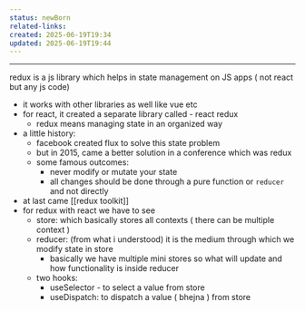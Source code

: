 ```yaml
---
status: newBorn
related-links: 
created: 2025-06-19T19:34
updated: 2025-06-19T19:44
---
```

---

redux is a js library which helps in state management on JS apps ( not react but any js code)
- it works with other libraries as well like vue etc
- for react, it created a separate library called - react redux
	- redux means managing state in an organized way
- a little history:
	- facebook created flux to solve this state problem
	- but in 2015, came a better solution in a conference which was redux
	- some famous outcomes:
		- never modify or mutate your state
		- all changes should be done through a pure function or `reducer` and not directly
- at last came [[redux toolkit]]
- for redux with react we have to see
	- store: which basically stores all contexts ( there can be multiple context ) 
	- reducer: (from what i understood) it is the medium through which we modify state in store
		- basically we have multiple mini stores so what will update and how functionality is inside reducer
	- two hooks:
		- useSelector - to select a value from store 
		- useDispatch: to dispatch a value ( bhejna ) from store

